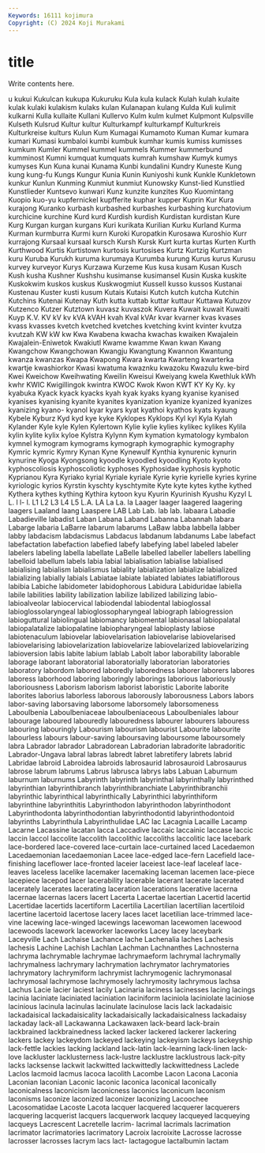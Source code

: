 ```yaml
---
Keywords: 16111 kojimura
Copyright: (C) 2024 Koji Murakami
---
```


# title

Write contents here.



u
kukui Kukulcan kukupa Kukuruku Kula kula kulack Kulah kulah kulaite
kulak kulaki kulakism kulaks kulan Kulanapan kulang Kulda Kuli kulimit
kulkarni Kulla kullaite Kullani Kullervo Kulm kulm kulmet Kulpmont Kulpsville
Kulseth Kulsrud Kultur kultur Kulturkampf kulturkampf Kulturkreis Kulturkreise kulturs Kulun
Kum Kumagai Kumamoto Kuman Kumar kumara kumari Kumasi kumbaloi kumbi
kumbuk kumhar kumis kumiss kumisses kumkum Kumler Kummel kummel kummels
Kummer kummerbund kumminost Kumni kumquat kumquats kumrah kumshaw Kumyk kumys
kumyses Kun Kuna kunai Kunama Kunbi kundalini Kundry Kuneste Kung
kung kung-fu Kungs Kungur Kunia Kunin Kuniyoshi kunk Kunkle Kunkletown
kunkur Kunlun Kunming Kunmiut kunmiut Kunowsky Kunst-lied Kunstlied Kunstlieder Kuntsevo
kunwari Kunz kunzite kunzites Kuo Kuomintang Kuopio kuo-yu kupfernickel kupfferite
kuphar kupper Kuprin Kur Kura kurajong Kuranko kurbash kurbashed kurbashes
kurbashing kurchatovium kurchicine kurchine Kurd kurd Kurdish kurdish Kurdistan kurdistan
Kure Kurg Kurgan kurgan kurgans Kuri kurikata Kurilian Kurku Kurland
Kurma Kurman kurmburra Kurmi kurn Kuroki Kuropatkin Kurosawa Kuroshio Kurr
kurrajong Kursaal kursaal kursch Kursh Kursk Kurt kurta kurtas Kurten
Kurth Kurthwood Kurtis Kurtistown kurtosis kurtosises Kurtz Kurtzig Kurtzman kuru
Kuruba Kurukh kuruma kurumaya Kurumba kurung Kurus kurus Kurusu kurvey
kurveyor Kurys Kurzawa Kurzeme Kus kusa kusam Kusan Kusch Kush
kusha Kushner Kushshu kusimanse kusimansel Kusin Kuska kuskite Kuskokwim kuskos
kuskus Kuskwogmiut Kussell kusso kussos Kustanai Kustenau Kuster kusti kusum
Kutais Kutaisi Kutch kutch kutcha Kutchin Kutchins Kutenai Kutenay Kuth
kutta kuttab kuttar kuttaur Kuttawa Kutuzov Kutzenco Kutzer Kutztown kuvasz
kuvaszok Kuvera Kuwait kuwait Kuwaiti Kuyp K.V. KV kV kv
kVA kVAH kvah Kval kVAr kvar kvarner kvas kvases kvass
kvasses kvetch kvetched kvetches kvetching kvint kvinter kvutza kvutzah KW
kW kw Kwa Kwabena kwacha kwachas kwaiken Kwajalein Kwajalein-Eniwetok Kwakiutl
Kwame kwamme Kwan kwan Kwang Kwangchow Kwangchowan Kwangju Kwangtung Kwannon
Kwantung kwanza kwanzas Kwapa Kwapong Kwara kwarta Kwarteng kwarterka kwartje
kwashiorkor Kwasi kwatuma kwaznku kwazoku Kwazulu kwe-bird Kwei Kweichow Kweihwating
Kweilin Kweisui Kweiyang kwela Kwethluk kWh kwhr KWIC Kwigillingok kwintra
KWOC Kwok Kwon KWT KY Ky Ky. ky kyabuka Kyack
kyack kyacks kyah kyak kyaks kyang kyanise kyanised kyanises kyanising
kyanite kyanites kyanization kyanize kyanized kyanizes kyanizing kyano- kyanol kyar
kyars kyat kyathoi kyathos kyats kyaung Kybele Kyburz Kyd kyd
kye kyke Kyklopes Kyklops Kyl kyl Kyla Kylah Kylander Kyle
kyle Kylen Kylertown Kylie kylie kylies kylikec kylikes Kylila kylin
kylite kylix kyloe Kylstra Kylynn Kym kymation kymatology kymbalon kymnel
kymogram kymograms kymograph kymographic kymography Kymric kymric Kymry Kynan Kyne
Kynewulf Kynthia kynurenic kynurin kynurine Kyoga Kyongsong kyoodle kyoodled kyoodling
Kyoto kyoto kyphoscoliosis kyphoscoliotic kyphoses Kyphosidae kyphosis kyphotic Kyprianou Kyra
Kyriako kyrial Kyriale kyriale Kyrie kyrie kyrielle kyries kyrine kyriologic
kyrios Kyrstin kyschty kyschtymite Kyte kyte kytes kythe kythed Kythera
kythes kything Kythira kytoon kyu Kyurin Kyurinish Kyushu Kyzyl L
L. l l- l. L1 L2 L3 L4 L5 L.A.
LA La La. la Laager laager laagered laagering laagers Laaland
laang Laaspere LAB Lab Lab. lab lab. labaara Labadie Labadieville
labadist Laban Labana Laband Labanna Labannah labara Labarge labaria LaBarre
labarum labarums LaBaw labba labbella labber labby labdacism labdacismus Labdacus
labdanum labdanums Labe labefact labefactation labefaction labefied labefy labefying label
labeled labeler labelers labeling labella labellate LaBelle labelled labeller labellers
labelling labelloid labellum labels labia labial labialisation labialise labialised labialising
labialism labialismus labiality labialization labialize labialized labializing labially labials Labiatae
labiate labiated labiates labiatiflorous labibia Labiche labidometer labidophorous Labidura Labiduridae
labiella labile labilities lability labilization labilize labilized labilizing labio- labioalveolar
labiocervical labiodendal labiodental labioglossal labioglossolaryngeal labioglossopharyngeal labiograph labiogression labioguttural labiolingual
labiomancy labiomental labionasal labiopalatal labiopalatalize labiopalatine labiopharyngeal labioplasty labiose labiotenaculum
labiovelar labiovelarisation labiovelarise labiovelarised labiovelarising labiovelarization labiovelarize labiovelarized labiovelarizing labioversion
labis labite labium lablab Labolt labor laborability laborable laborage laborant
laboratorial laboratorially laboratorian laboratories laboratory labordom labored laboredly laboredness laborer
laborers labores laboress laborhood laboring laboringly laborings laborious laboriously laboriousness
Laborism laborism laborist laboristic Laborite laborite laborites laborius laborless laborous
laborously laborousness Labors labors labor-saving laborsaving laborsome laborsomely laborsomeness Laboulbenia
Laboulbeniaceae laboulbeniaceous Laboulbeniales labour labourage laboured labouredly labouredness labourer labourers
labouress labouring labouringly Labourism labourism labourist Labourite labourite labourless labours
labour-saving laboursaving laboursome laboursomely labra Labrador labrador Labradorean Labradorian labradorite
labradoritic Labrador-Ungava labral labras labredt labret labretifery labrets labrid Labridae
labroid Labroidea labroids labrosaurid labrosauroid Labrosaurus labrose labrum labrums Labrus
labrusca labrys labs Labuan Laburnum laburnum laburnums Labyrinth labyrinth labyrinthal
labyrinthally labyrinthed labyrinthian labyrinthibranch labyrinthibranchiate Labyrinthibranchii labyrinthic labyrinthical labyrinthically Labyrinthici
labyrinthiform labyrinthine labyrinthitis Labyrinthodon labyrinthodon labyrinthodont Labyrinthodonta labyrinthodontian labyrinthodontid labyrinthodontoid
labyrinths Labyrinthula Labyrinthulidae LAC lac Lacagnia Lacaille Lacamp Lacarne Lacassine
lacatan lacca Laccadive laccaic laccainic laccase laccic laccin laccol laccolite
laccolith laccolithic laccoliths laccolitic lace lacebark lace-bordered lace-covered lace-curtain lace-curtained
laced Lacedaemon Lacedaemonian lacedaemonian Lacee lace-edged lace-fern Lacefield lace-finishing laceflower
lace-fronted laceier laceiest lace-leaf laceleaf lace-leaves laceless lacelike lacemaker lacemaking
laceman lacemen lace-piece lacepiece lacepod lacer lacerability lacerable lacerant lacerate
lacerated lacerately lacerates lacerating laceration lacerations lacerative lacerna lacernae lacernas
lacers lacert Lacerta Lacertae lacertian Lacertid lacertid Lacertidae lacertids lacertiform
Lacertilia Lacertilian lacertilian lacertiloid lacertine lacertoid lacertose lacery laces lacet
lacetilian lace-trimmed lace-vine lacewing lace-winged lacewings lacewoman lacewomen lacewood lacewoods
lacework laceworker laceworks Lacey lacey laceybark Laceyville Lach Lachaise Lachance
lache Lachenalia laches Lachesis lachesis Lachine Lachish Lachlan Lachman Lachnanthes
Lachnosterna lachryma lachrymable lachrymae lachrymaeform lachrymal lachrymally lachrymalness lachrymary lachrymation
lachrymator lachrymatories lachrymatory lachrymiform lachrymist lachrymogenic lachrymonasal lachrymosal lachrymose lachrymosely
lachrymosity lachrymous lachsa Lachus Lacie lacier laciest lacily Lacinaria laciness
lacinesses lacing lacings lacinia laciniate laciniated laciniation laciniform laciniola laciniolate
laciniose lacinious lacinula lacinulas lacinulate lacinulose lacis lack lackadaisic lackadaisical
lackadaisicality lackadaisically lackadaisicalness lackadaisy lackaday lack-all Lackawanna Lackawaxen lack-beard lack-brain
lackbrained lackbrainedness lacked lacker lackered lackerer lackering lackers lackey lackeydom
lackeyed lackeying lackeyism lackeys lackeyship lack-fettle lackies lacking lackland lack-latin
lack-learning lack-linen lack-love lackluster lacklusterness lack-lustre lacklustre lacklustrous lack-pity lacks
lacksense lackwit lackwitted lackwittedly lackwittedness Laclede Laclos lacmoid lacmus lacoca
lacolith Lacombe Lacon Lacona Laconia Laconian laconian Laconic laconic laconica
laconical laconically laconicalness laconicism laconicness laconics laconicum laconism laconisms laconize
laconized laconizer laconizing Lacoochee Lacosomatidae Lacoste Lacota lacquer lacquered lacquerer
lacquerers lacquering lacquerist lacquers lacquerwork lacquey lacqueyed lacqueying lacqueys Lacrescent
Lacretelle lacrim- lacrimal lacrimals lacrimation lacrimator lacrimatories lacrimatory Lacroix lacroixite
Lacrosse lacrosse lacrosser lacrosses lacrym lacs lact- lactagogue lactalbumin lactam
